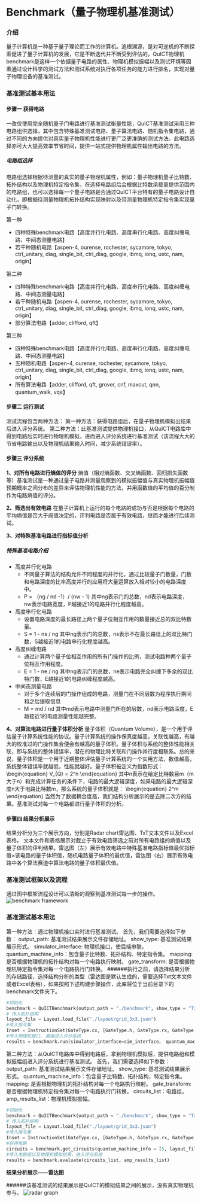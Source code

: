 # Benchmark（量子物理机基准测试）
### 介绍
量子计算机是一种基于量子理论而工作的计算机。追根溯源，是对可逆机的不断探索促进了量子计算机的发展，它是不断迭代并不断受到评估的，QuICT物理机benchmark是这样一个依据量子电路的属性、物理机模拟振幅以及测试环境等因素通过设计科学的测试方法和测试系统对执行各项任务的能力进行排名，实现对量子物理设备的基准测试。

### 基准测试基本用法
#### 步骤一  获得电路
一改仅使用完全随机量子门电路进行基准测试衡量性能，QuICT基准测试采用三种电路组供选择，其中包含特殊基准测试电路、量子算法电路、随机指令集电路，通过不同的方向提供对真实量子物理机性能进行更广泛更准确的测试方法。此电路选择亦可大大提高效率节省时间，提供一站式提供物理机属性输出电路的方法。

##### **电路组选择**
电路组选择根据待测量的真实的量子物理机属性，例如：量子物理机量子比特数、拓扑结构以及物理机特定指令集，在选择电路组后会根据比特数承载量提供范围内的电路组，也可以选择每一个量子电路是否通过QuICT平台特有的量子电路设计自动化，即根据待测量物理机拓扑结构实现映射以及带测量物理机特定指令集实现量子门转换。

第一种

- 四种特殊benchmark电路【高度并行化电路、高度串行化电路、高度纠缠电路、中间态测量电路】
- 若干种随机电路【aspen-4, ourense, rochester, sycamore, tokyo, ctrl_unitary, diag, single_bit, ctrl_diag, google, ibmq, ionq, ustc, nam, origin】

第二种

- 四种特殊benchmark电路【高度并行化电路、高度串行化电路、高度纠缠电路、中间态测量电路】
- 若干种随机电路【aspen-4, ourense, rochester, sycamore, tokyo, ctrl_unitary, diag, single_bit, ctrl_diag, google, ibmq, ionq, ustc, nam, origin】
- 部分算法电路【adder, clifford, qft】

第三种

- 四种特殊benchmark电路【高度并行化电路、高度串行化电路、高度纠缠电路、中间态测量电路】
- 五种随机电路【aspen-4, ourense, rochester, sycamore, tokyo, ctrl_unitary, diag, single_bit, ctrl_diag, google, ibmq, ionq, ustc, nam, origin】
- 所有算法电路【adder, clifford, qft, grover, cnf, maxcut, qnn, quantum_walk, vqe】

#### 步骤二 运行测试
测试流程包含两种方法：
第一种方法：获得电路组后，在量子物理机模拟出结果后进入评分系统。
第二种方法：此基准测试提供物理机接口，从QuICT电路库中得到电路后实时进行物理机模拟，进而进入评分系统进行基准测试（该流程大大的节省电路输出以及物理机结果输入时间，减少系统错误率）。
#### 步骤三 评分系统
**1、对所有电路进行熵值的评分**
熵值（相对熵函数、交叉熵函数、回归损失函数等）基准测试是一种通过量子电路并测量观察到的模拟振幅值与真实物理机振幅值预期概率之间分布的差异来评估物理机性能的方法，并用函数值的平均值的百分制作为电路熵值的评分。

**2、筛选出有效电路**
在量子计算机上运行的每个电路的成功与否是根据每个电路的平均熵值是否大于阙值决定的，评判电路是否属于有效电路，继而才能进行后续测试。

**3、对特殊基准电路进行指标值分析**

##### 特殊基准电路介绍
- 高度并行化电路
    - 不同量子算法的结构允许不同程度的并行化，通过比较量子门数量，门数和电路深度的比率高度并行的应用将大量运算放入相对较小的电路深度中。
    - P = （ng / nd -1）/ (nw - 1) 其中ng表示门的总数，nd表示电路深度，nw表示电路宽度，P越接近1的电路并行化程度越高。
- 高度串行化电路
    - 设置电路深度的最长路径上两个量子位相互作用的数量接近总的双比特数量。
    - S = 1 - ns / ng 其中ng表示门的总数，ns表示不在最长路径上的双比特门数，S越接近1的电路串行化程度越高。
- 高度纠缠电路
    - 通过计算两个量子位相互作用的所有门操作的比例，测试电路种两个量子位相互作用程度。
    - E = 1 - ne / ng 其中ng表示门的总数，ne表示电路完全纠缠下多余的双比特门数，E越接近1的电路纠缠程度越高。
- 中间态测量电路
    - 对于多个连续层的门操作组成的电路，测量门在不同层数为程序执行期间和之后提取信息
    - M = md / nd 其中md表示电路中测量门所在的层数，nd表示电路深度，E越接近1的电路测量性能越完整。

**4、对算法电路进行量子体积分析**
量子体积（Quantum Volume），是一个用于评估量子计算系统性能的协议。量子计算系统的操作保真度越高，关联性越高，有越大的校准过的门操作集合便会有越高的量子体积。量子体积与系统的整体性能相关联，即与系统的整体错误率，潜在的物理比特关联和门操作并行度相联系。总的来说，量子体积是一个用于近期整体评估量子计算系统的一个实用方法，数值越高，系统整体错误率就越低，性能就越好。量子体积被定义为指数形式：
\begin{equation}
V_{Q} = 2^n
\end{equation}
其中n表示在给定比特数目m（m大于n）和完成计算任务的条件下，电路的最大逻辑深度，如果电路的最大逻辑深度n大于电路比特数m，那么系统的量子体积就是：
\begin{equation}
2^m
\end{equation}
当然为了数据耦合度高，我们结构分析展示的是去除二次方的结果。基准测试对每一个电路都进行量子体积的分析。

#### 步骤四 结果分析展示
结果分析分为三个展示方向，分别是Radar chart雷达图、TxT文本文件以及Excel表格。
文本文件和表格展示对截止于有效电路筛选之前对所有电路组的熵值以及量子体积的评判结果。雷达图（左）展示有效电路中特殊基准电路指标值最优指标值×该电路的量子体积值，随机电路量子体积的最优值，雷达图（右）展示有效电路中各个算法赛道中算法电路的量子体积最优值。

### 基准测试框架以及流程
通过图中框架流程设计可以清晰的观察到基准测试每一步的操作。
![benchmark framework](../assets/images/functions/Machinebenchmark/benchmark_framework.png)

### 基准测试基本用法
第一种方法：通过物理机接口实时进行基准测试。
首先，我们需要选择如下参数：
output_path: 基准测试结果展示文件存储地址。
show_type: 基准测试结果展示形式。
simulator_interface: 物理机接口，使后端串联。
quantum_machine_info：包含量子比特数、拓扑结构、特定指令集。
mapping: 是否根据物理机的拓扑结构对每一个电路执行映射。
gate_transform: 是否根据物理机特定指令集对每一个电路执行门转换。
######执行之前，请选择结果分析的存储路径，选择结构分析的类型（雷达图是默认生成的，需要选择Txt文本文件或者Excel表格），如果按照下述构建步骤操作，此库将位于当前目录下的benchmark文件夹下。
```python
#初始化
benchmark = QuICTBenchmark(output_path = "./benchmark", show_type = "Txt")
# 传入拓扑结构
layout_file = Layout.load_file("./layout/grid_3x3.json")
#传入指令集
Inset = InstructionSet(GateType.cx, [GateType.h, GateType.rx, GateType.ry, GateType.rz])
#传入物理机接口, 直接进入评分系统
results = benchmark.run(simulator_interface=sim_interface， quantum_machine_info = [5, layout_file, Inset], mapping = True, gate_transform = True)
```
第二种方法：从QuICT电路库中得到电路后，拿到物理机模拟后，提供电路组和模拟振幅组进入评分系统进行基准测试。
首先，我们需要选择如下参数：
output_path: 基准测试结果展示文件存储地址。
show_type: 基准测试结果展示形式。
quantum_machine_info：包含量子比特数、拓扑结构、特定指令集。
mapping: 是否根据物理机的拓扑结构对每一个电路执行映射。
gate_transform: 是否根据物理机特定指令集对每一个电路执行门转换。
circuits_list：电路组。
amp_results_list：物理机模拟振幅。
```python
#初始化
benchmark = QuICTBenchmark(output_path = "./benchmark", show_type = "Txt")
# 传入拓扑结构
layout_file = Layout.load_file("./layout/grid_3x3.json")
#传入指令集
Inset = InstructionSet(GateType.cx, [GateType.h, GateType.rx, GateType.ry, GateType.rz])
#获得电路
circuits = benchmark.get_circuits(quantum_machine_info = [5, layout_file, Inset], mapping = True, gate_transform = True)
#传入电路组以及物理机模拟结果，进入评分系统
results = benchmark.evaluate(circuits_list, amp_results_list)
```

**结果分析展示——雷达图**

######该基准测试的结果展示是QuICT的模拟结果之间的展示，没有真实物理机参与。
![radar graph](../assets/images/functions/Machinebenchmark/benchmark_radar_chart_show.jpg)